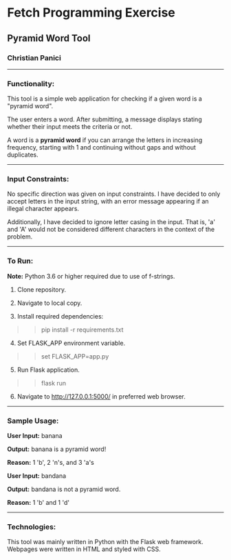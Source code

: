 # Fetch Programming Exercise
## Pyramid Word Tool
### Christian Panici

__________________________________________

### Functionality:

This tool is a simple web application for checking if a given word is a "pyramid word".

The user enters a word. After submitting, a message displays stating whether their input meets the criteria or not.

A word is a **pyramid word** if you can arrange the letters in increasing frequency, starting with 1 and continuing without gaps and without duplicates.

__________________________________________

### Input Constraints:

No specific direction was given on input constraints. I have decided to only accept letters in the input string, with an error message appearing if an illegal character appears.

Additionally, I have decided to ignore letter casing in the input. That is, 'a' and 'A' would not be considered different characters in the context of the problem.

__________________________________________

### To Run:

**Note:** Python 3.6 or higher required due to use of f-strings.

1. Clone repository.

2. Navigate to local copy.

3. Install required dependencies:

>> pip install -r requirements.txt

4. Set FLASK_APP environment variable.

>> set FLASK_APP=app.py

5. Run Flask application.

>> flask run

6. Navigate to http://127.0.0.1:5000/ in preferred web browser.

__________________________________________

### Sample Usage:

**User Input:** banana

**Output:** banana is a pyramid word!

**Reason:** 1 'b', 2 'n's, and 3 'a's



**User Input:** bandana

**Output:** bandana is not a pyramid word.

**Reason:** 1 'b' and 1 'd'

__________________________________________

### Technologies:

This tool was mainly written in Python with the Flask web framework. Webpages were written in HTML and styled with CSS.
